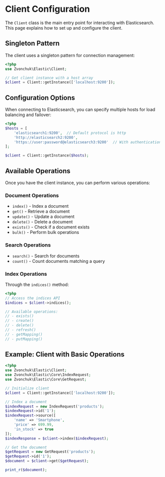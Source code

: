 # Client Configuration

The `Client` class is the main entry point for interacting with Elasticsearch. This page explains how to set up and configure the client.

## Singleton Pattern

The client uses a singleton pattern for connection management:

```php
<?php
use Zvonchuk\Elastic\Client;

// Get client instance with a host array
$client = Client::getInstance(['localhost:9200']);
```

## Configuration Options

When connecting to Elasticsearch, you can specify multiple hosts for load balancing and failover:

```php
<?php
$hosts = [
    'elasticsearch1:9200',  // Default protocol is http
    'http://elasticsearch2:9200',
    'https://user:password@elasticsearch3:9200'  // With authentication
];

$client = Client::getInstance($hosts);
```

## Available Operations

Once you have the client instance, you can perform various operations:

### Document Operations
- `index()` - Index a document
- `get()` - Retrieve a document
- `update()` - Update a document
- `delete()` - Delete a document
- `exists()` - Check if a document exists
- `bulk()` - Perform bulk operations

### Search Operations
- `search()` - Search for documents
- `count()` - Count documents matching a query

### Index Operations
Through the `indices()` method:

```php
<?php
// Access the indices API
$indices = $client->indices();

// Available operations:
// - exists()
// - create()
// - delete()
// - refresh()
// - getMapping()
// - putMapping()
```

## Example: Client with Basic Operations

```php
<?php
use Zvonchuk\Elastic\Client;
use Zvonchuk\Elastic\Core\IndexRequest;
use Zvonchuk\Elastic\Core\GetRequest;

// Initialize client
$client = Client::getInstance(['localhost:9200']);

// Index a document
$indexRequest = new IndexRequest('products');
$indexRequest->id('1');
$indexRequest->source([
    'name' => 'Smartphone',
    'price' => 699.99,
    'in_stock' => true
]);
$indexResponse = $client->index($indexRequest);

// Get the document
$getRequest = new GetRequest('products');
$getRequest->id('1');
$document = $client->get($getRequest);

print_r($document);
```
